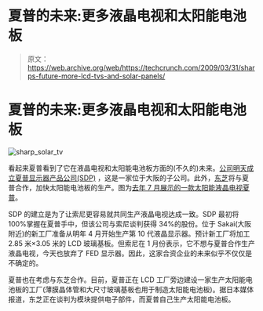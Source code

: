 # 夏普的未来:更多液晶电视和太阳能电池板

> 原文：<https://web.archive.org/web/https://techcrunch.com/2009/03/31/sharps-future-more-lcd-tvs-and-solar-panels/>

# 夏普的未来:更多液晶电视和太阳能电池板

![sharp_solar_tv](img/44d6835e0e26e81ac2190363beea24c4.png "sharp_solar_tv")

看起来夏普看到了它在液晶电视和太阳能电池板方面的(不久的)未来。[公司明天成立夏普显示器产品公司(SDP)](https://web.archive.org/web/20230304004642/http://sharp-world.com/corporate/news/090324.html) ，这是一家位于大阪的子公司。此外，[东芝](https://web.archive.org/web/20230304004642/http://www.toshiba.com/)将与夏普合作，加快太阳能电池板的生产。图为[去年 7 月展示的一款太阳能液晶电视夏普](https://web.archive.org/web/20230304004642/http://www.crunchgear.com/2008/07/04/sharp-presents-solar-lcd-tv-prototype-for-the-16-billion-people-on-earth-with-no-electricity)。

SDP 的建立是为了让索尼更容易就共同生产液晶电视达成一致。SDP 最初将 100%掌握在夏普手中，但该公司与索尼谈判获得 34%的股份。位于 Sakai(大阪附近)的新工厂准备从明年 4 月开始生产第 10 代液晶显示器。预计新工厂将加工 2.85 米×3.05 米的 LCD 玻璃基板。但索尼在 1 月份表示，它不想与夏普合作生产液晶电视，今天也放弃了 FED 显示器。因此，这家合资企业的未来似乎不仅仅是不确定的。

夏普也在考虑与东芝合作。目前，夏普正在 LCD 工厂旁边建设一家生产太阳能电池板的工厂(薄膜晶体管和大尺寸玻璃基板也用于制造太阳能电池板)。据日本媒体报道，东芝正在谈判为模块提供电子部件，而夏普自己生产太阳能电池板。